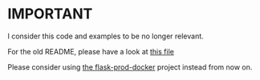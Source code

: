 # IMPORTANT

I consider this code and examples to be no longer relevant.

For the old README, please have a look at [this file](README_old.md)

Please consider using [the flask-prod-docker](https://github.com/nicc777/flask-prod-docker) project instead from now on.


 
